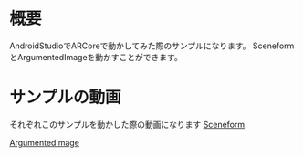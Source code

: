 # 概要
AndroidStudioでARCoreで動かしてみた際のサンプルになります。
SceneformとArgumentedImageを動かすことができます。

# サンプルの動画
それぞれこのサンプルを動かした際の動画になります
[Sceneform](https://twitter.com/zukkey59/status/1047083926915768320)

[ArgumentedImage](https://twitter.com/zukkey59/status/1047082453892907008)


